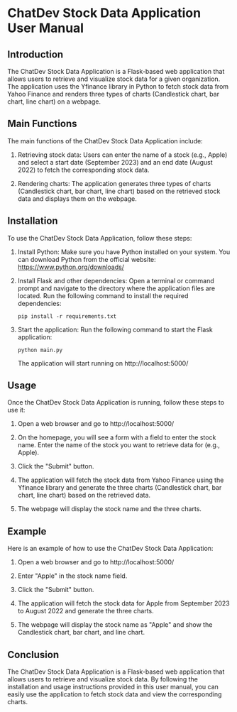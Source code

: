 # ChatDev Stock Data Application User Manual

## Introduction

The ChatDev Stock Data Application is a Flask-based web application that allows users to retrieve and visualize stock data for a given organization. The application uses the Yfinance library in Python to fetch stock data from Yahoo Finance and renders three types of charts (Candlestick chart, bar chart, line chart) on a webpage.

## Main Functions

The main functions of the ChatDev Stock Data Application include:

1. Retrieving stock data: Users can enter the name of a stock (e.g., Apple) and select a start date (September 2023) and an end date (August 2022) to fetch the corresponding stock data.

2. Rendering charts: The application generates three types of charts (Candlestick chart, bar chart, line chart) based on the retrieved stock data and displays them on the webpage.

## Installation

To use the ChatDev Stock Data Application, follow these steps:

1. Install Python: Make sure you have Python installed on your system. You can download Python from the official website: https://www.python.org/downloads/

2. Install Flask and other dependencies: Open a terminal or command prompt and navigate to the directory where the application files are located. Run the following command to install the required dependencies:

   ```
   pip install -r requirements.txt
   ```

3. Start the application: Run the following command to start the Flask application:

   ```
   python main.py
   ```

   The application will start running on http://localhost:5000/

## Usage

Once the ChatDev Stock Data Application is running, follow these steps to use it:

1. Open a web browser and go to http://localhost:5000/

2. On the homepage, you will see a form with a field to enter the stock name. Enter the name of the stock you want to retrieve data for (e.g., Apple).

3. Click the "Submit" button.

4. The application will fetch the stock data from Yahoo Finance using the Yfinance library and generate the three charts (Candlestick chart, bar chart, line chart) based on the retrieved data.

5. The webpage will display the stock name and the three charts.

## Example

Here is an example of how to use the ChatDev Stock Data Application:

1. Open a web browser and go to http://localhost:5000/

2. Enter "Apple" in the stock name field.

3. Click the "Submit" button.

4. The application will fetch the stock data for Apple from September 2023 to August 2022 and generate the three charts.

5. The webpage will display the stock name as "Apple" and show the Candlestick chart, bar chart, and line chart.

## Conclusion

The ChatDev Stock Data Application is a Flask-based web application that allows users to retrieve and visualize stock data. By following the installation and usage instructions provided in this user manual, you can easily use the application to fetch stock data and view the corresponding charts.